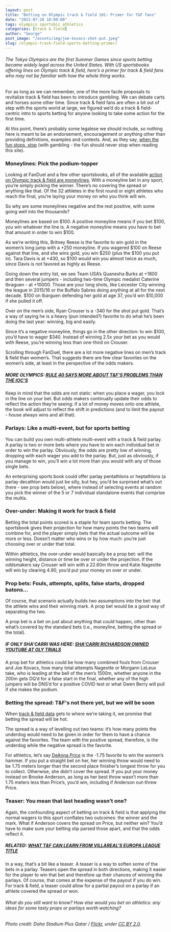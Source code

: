 ```yaml
---
layout: post
title: "Betting on Olympic track & field 101: Primer for T&F fans"
date: "2021-07-28 10:00:00"
tags: olympics sportsbiz athletics
categories: [track & field]
author: "George"
post_image: "/assets/img/joe-kovacs-shot-put.jpeg"
slug: /olympic-track-field-sports-betting-primer/
---
```


<h6>The Tokyo Olympics are the first Summer Games since sports betting became widely legal across the United States. With US sportsbooks offering lines on Olympic track & field, here’s a primer for track & field fans who may not be familiar with how the whole thing works.</h6>

For as long as we can remember, one of the more facile proposals to revitalize track & field has been to introduce gambling. We can debate carts and horses some other time. Since track & field fans are often a bit out of step with the sports world at large, we figured we’d do a track & field-centric intro to sports betting for anyone looking to take some action for the first time.

At this point, there’s probably some legalese we should include, so nothing here is meant to be an endorsement, encouragement or anything other than providing definitions, examples and contexts. And, as they say, [when the fun stops, stop](http://www.whenthefunstops.com/) (with gambling - the fun should never stop when reading this site).

### Moneylines: Pick the podium-topper

Looking at FanDuel and a few other sportsbooks, all of the available [action on Olympic track & field are moneylines](https://sportsbook.fanduel.com/athletics/women's-olympics-2020). With a moneyline bet in any sport, you’re simply picking the winner. There’s no covering the spread or anything like that. Of the 32 athletes in the first round or eight athletes who reach the final, you’re laying your money on who you think will win.

So why are some moneylines negative and the rest positive, with some going well into the thousands?

Moneylines are based on $100. A positive moneyline means if you bet $100, you win whatever the line is. A negative moneyline means you have to bet that amount in order to win $100.

As we’re writing this, Britney Reese is the favorite to win gold in the women’s long jump with a +250 moneyline. If you wagered $100 on Reese against that line, and she wins gold, you win $250 (plus the $100 you put in). Tara Davis is at +430, so $100 would win you almost twice as much, since Davis is not favored as highly as Reese.

Going down the entry list, we see Team USA’s Quanesha Burks at +1800 and then several jumpers - including two-time Olympic medalist Caterine Ibraguen - at +10000. Those are your long shots, like Leicester City winning the league in 2015/16 or the Buffalo Sabres doing anything at all for the next decade. $100 on Ibarguen defending her gold at age 37, you’d win $10,000 if she pulled it off.

Over on the men’s side, Ryan Crouser is a -340 for the shot put gold. That’s a way of saying he is a heavy (pun intended?) favorite to do what he’s been doing the last year: winning, big and easily.

Since it’s a negative moneyline, things go in the other direction: to win $100, you’d have to wager $340. Instead of winning 2.5x your bet as you would with Reese, you’re winning less than one-third on Crouser.

Scrolling through FanDuel, there are a lot more negative lines on men’s track & field than women’s. That suggests there are few clear favorites on the women’s side, at least in the perspective of the odds makers.

##### MORE OLYMPICS: [RULE 40 SAYS MORE ABOUT T&F'S PROBLEMS THAN THE IOC'S](https://nalathletics.com/blog/2021/07/14/rule-40-track-and-field)

Keep in mind that the odds are not static: when you place a wager, you lock in the line on your bet. But odds makers continually update their odds to reflect the action they’re seeing: if a lot of money moves onto one athlete, the book will adjust to reflect the shift in predictions (and to limit the payout - house always wins and all that).

### Parlays: Like a multi-event, but for sports betting

You can build you own multi-athlete multi-event with a track & field parlay. A parlay is two or more bets where you have to win each individual bet in order to win the parlay. Obviously, the odds are pretty low of winning, dropping with each wager you add to the parlay. But, just as obviously, if you manage to win, you’ll win a lot more than you would with any of those single bets.

An enterprising sports book could offer parlay pentathlons or heptathlons (a parlay decathlon would just be silly, but hey, you’d be surprised what’s out there - see prop bets below), where instead of selecting events at random you pick the winner of the 5 or 7 individual standalone events that comprise the multis.

### Over-under: Making it work for track & field

Betting the total points scored is a staple for team sports betting. The sportsbook gives their projection for how many points the two teams will combine for, and the player simply bets that the actual outcome will be more or less. Doesn’t matter who wins or by how much: you’re just choosing over or under that total.

Within athletics, the over-under would basically be a prop bet: will the winning height, distance or time be over or under the projection. If the oddsmakers say Crouser will win with a 22.60m throw and Katie Nageotte will win by clearing 4.90, you’d put your money on over or under.

### Prop bets: Fouls, attempts, splits, false starts, dropped batons…

Of course, that scenario actually builds two assumptions into the bet: that the athlete wins and their winning mark. A prop bet would be a good way of separating the two.

A prop bet is a bet on just about anything that could happen, other than what’s covered by the standard bets (i.e., moneyline, betting the spread or the total).

##### IF ONLY SHA'CARRI WAS HERE: [SHA'CARRI RICHARDSON OWNED YOUTUBE AT OLY TRIALS](https://nalathletics.com/blog/2021/06/29/track-field-olympic-trials-youtube-views-shacarri-richardson)

A prop bet for athletics could be how many combined fouls from Crouser and Joe Kovacs, how many total attempts Nageotte or Morgann LeLeux take, who is leading at the bell of the men’s 1500m, whether anyone in the 200m gets DQ’d for a false start in the final, whether any of the high jumpers will be DNS’d for a positive COVID test or what Gwen Berry will pull if she makes the podium.

### Betting the spread: T&F's not there yet, but we will be soon

When [track & field data](https://cran.r-project.org/web/packages/JumpeR/index.html) gets to where we’re taking it, we promise that betting the spread will be hot.

The spread is a way of levelling out two teams: it’s how many points the underdog would need to be given in order for them to have a chance against the favorites. The team with the positive spread, therefore, is the underdog while the negative spread is the favorite.

For athletics, let’s say [DeAnna Price](https://nalathletics.com/blog/2021/06/29/track-field-olympic-trials-youtube-views-shacarri-richardson) is the -1.75 favorite to win the women’s hammer. If you put a straight bet on her, her winning throw would need to be 1.75 meters longer than the second place finisher’s longest throw for you to collect. Otherwise, she didn’t cover the spread. If you put your money instead on Brooke Anderson, as long as her best throw wasn’t more than 1.75 meters less than Price’s, you’d win, including if Anderson out-threw Price.

### Teaser: You mean that last heading wasn’t one?

Again, the confounding aspect of betting on track & field is that applying the normal wagers to this sport conflates two outcomes: the winner and the mark. What if Anderson covers the spread on Price, but neither win? You’d have to make sure your betting slip parsed those apart, and that the odds reflect it.

##### RELATED: [WHAT T&F CAN LEARN FROM VILLAREAL'S EUROPA LEAGUE TITLE](https://nalathletics.com/blog/2021/05/27/track-and-field-lessons-learned-villareal-europa-league)

In a way, that’s a bit like a teaser. A teaser is a way to soften some of the bets in a parlay. Teasers open the spread in both directions, making it easier for the player to win that bet and therefore up their chances of winning the parlays. Of course, that comes at the expense of the payout if you do win. For track & field, a teaser could allow for a partial payout on a parlay if an athlete covered the spread <em>or</em> won.

<h6>What do you still want to know? How else would you bet on athletics: any ideas for some tasty props or parlays worth watching?</h6>

<em>Photo credit: Doha Stadium Plus Qatar / [Flickr](https://flic.kr/p/tdSFVW), under [CC BY 2.0](https://creativecommons.org/licenses/by/2.0/).</em>
